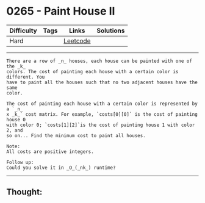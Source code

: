 # 0265 - Paint House II

Difficulty  | Tags | Links | Solutions
----------- | ---- | ----- | -----
Hard |  | [Leetcode](https://leetcode.com/problems/paint-house-ii/description/) |


-----------

```
There are a row of _n_ houses, each house can be painted with one of the _k_
colors. The cost of painting each house with a certain color is different. You
have to paint all the houses such that no two adjacent houses have the same
color.

The cost of painting each house with a certain color is represented by a `_n_
x _k_` cost matrix. For example, `costs[0][0]` is the cost of painting house 0
with color 0; `costs[1][2]`is the cost of painting house 1 with color 2, and
so on... Find the minimum cost to paint all houses.

Note:
All costs are positive integers.

Follow up:
Could you solve it in _O_(_nk_) runtime?
```

-----------

## Thought:
